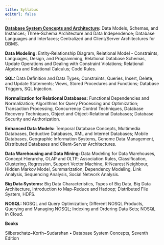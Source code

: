 ```yaml
---
title: Syllabus
editUrl: false
---
```


**[Database System Concepts and Architecture](/net/dbms/database-system-concepts-and-architecture):** Data Models, Schemas, and Instances; Three-Schema Architecture and Data Independence; Database Languages and Interfaces; Centralized and Client/Server Architectures for DBMS.

**Data Modeling:** Entity-Relationship Diagram, Relational Model - Constraints, Languages,
Design, and Programming, Relational Database Schemas, Update Operations and Dealing with Constraint Violations; Relational Algebra and Relational Calculus; Codd Rules.

**SQL:** Data Definition and Data Types; Constraints, Queries, Insert, Delete, and Update
Statements; Views, Stored Procedures and Functions; Database Triggers, SQL Injection.

**Normalization for Relational Databases:** Functional Dependencies and Normalization; Algorithms for Query Processing and Optimization; Transaction Processing, Concurrency Control Techniques, Database Recovery Techniques, Object and Object-Relational Databases; Database Security and Authorization.

**Enhanced Data Models:** Temporal Database Concepts, Multimedia Databases, Deductive Databases, XML and Internet Databases; Mobile Databases, Geographic Information Systems, Genome Data Management, Distributed Databases and Client-Server Architectures.

**Data Warehousing and Data Mining:** Data Modeling for Data Warehouses, Concept
Hierarchy, OLAP and OLTP; Association Rules, Classification, Clustering, Regression, Support Vector Machine, K-Nearest Neighbour, Hidden Markov Model, Summarization, Dependency Modeling, Link Analysis, Sequencing Analysis, Social Network Analysis.

**Big Data Systems:** Big Data Characteristics, Types of Big Data, Big Data Architecture, Introduction to Map-Reduce and Hadoop; Distributed File System, HDFS.

**NOSQL:** NOSQL and Query Optimization; Different NOSQL Products, Querying and Managing NOSQL; Indexing and Ordering Data Sets; NOSQL in Cloud.

**Books**

Silberschatz−Korth−Sudarshan • Database System Concepts, Seventh Edition

